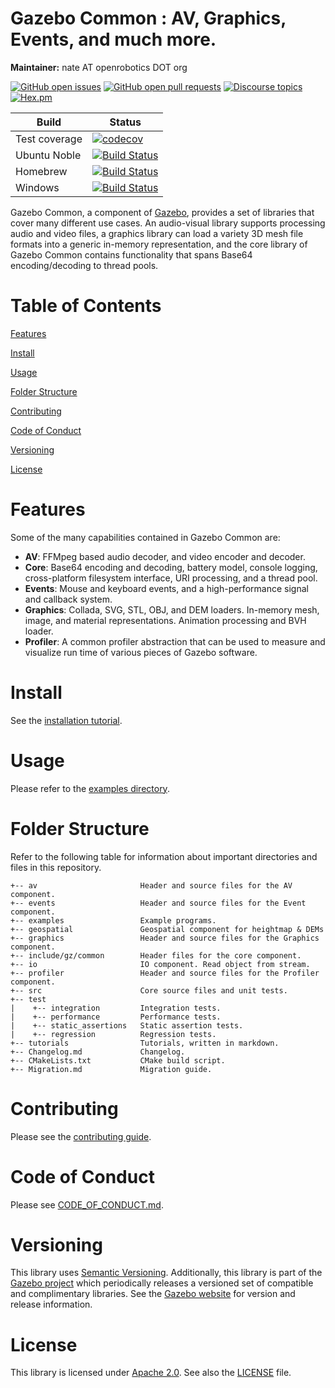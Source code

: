# Gazebo Common : AV, Graphics, Events, and much more.

**Maintainer:** nate AT openrobotics DOT org

[![GitHub open issues](https://img.shields.io/github/issues-raw/gazebosim/gz-common.svg)](https://github.com/gazebosim/gz-common/issues)
[![GitHub open pull requests](https://img.shields.io/github/issues-pr-raw/gazebosim/gz-common.svg)](https://github.com/gazebosim/gz-common/pulls)
[![Discourse topics](https://img.shields.io/discourse/https/community.gazebosim.org/topics.svg)](https://community.gazebosim.org)
[![Hex.pm](https://img.shields.io/hexpm/l/plug.svg)](https://www.apache.org/licenses/LICENSE-2.0)

Build | Status
-- | --
Test coverage | [![codecov](https://codecov.io/gh/gazebosim/gz-common/tree/main/graph/badge.svg)](https://codecov.io/gh/gazebosim/gz-common/tree/main)
Ubuntu Noble  | [![Build Status](https://build.osrfoundation.org/buildStatus/icon?job=gz_common-ci-main-noble-amd64)](https://build.osrfoundation.org/job/gz_common-ci-main-noble-amd64)
Homebrew      | [![Build Status](https://build.osrfoundation.org/buildStatus/icon?job=gz_common-ci-main-homebrew-amd64)](https://build.osrfoundation.org/job/gz_common-ci-main-homebrew-amd64)
Windows       | [![Build Status](https://build.osrfoundation.org/job/gz_common-main-clowin/badge/icon)](https://build.osrfoundation.org/job/gz_common-main-clowin/)

Gazebo Common, a component of [Gazebo](https://gazebosim.org), provides a set of libraries that
cover many different use cases. An audio-visual library supports
processing audio and video files, a graphics library can load a variety 3D
mesh file formats into a generic in-memory representation, and the core
library of Gazebo Common contains functionality that spans Base64
encoding/decoding to thread pools.

# Table of Contents

[Features](#features)

[Install](#install)

[Usage](#usage)

[Folder Structure](#folder-structure)

[Contributing](#contributing)

[Code of Conduct](#code-of-conduct)

[Versioning](#versioning)

[License](#license)

# Features

Some of the many capabilities contained in Gazebo Common are:

* **AV**: FFMpeg based audio decoder, and video encoder and decoder.
* **Core**: Base64 encoding and decoding, battery model, console logging,
  cross-platform filesystem interface, URI processing, and a thread pool.
* **Events**: Mouse and keyboard events, and a high-performance signal and
callback system.
* **Graphics**: Collada, SVG, STL, OBJ, and DEM loaders. In-memory mesh,
  image, and material representations. Animation processing and BVH loader.
* **Profiler**: A common profiler abstraction that can be used to measure and
  visualize run time of various pieces of Gazebo software.

# Install

See the [installation tutorial](https://gazebosim.org/api/common/6/install.html).

# Usage

Please refer to the [examples directory](https://github.com/gazebosim/gz-common/tree/main/examples).

# Folder Structure

Refer to the following table for information about important directories and files in this repository.

```
+-- av                       Header and source files for the AV component.
+-- events                   Header and source files for the Event component.
+-- examples                 Example programs.
+-- geospatial               Geospatial component for heightmap & DEMs
+-- graphics                 Header and source files for the Graphics component.
+-- include/gz/common        Header files for the core component.
+-- io                       IO component. Read object from stream.
+-- profiler                 Header and source files for the Profiler component.
+-- src                      Core source files and unit tests.
+-- test
|    +-- integration         Integration tests.
|    +-- performance         Performance tests.
|    +-- static_assertions   Static assertion tests.
|    +-- regression          Regression tests.
+-- tutorials                Tutorials, written in markdown.
+-- Changelog.md             Changelog.
+-- CMakeLists.txt           CMake build script.
+-- Migration.md             Migration guide.
```
# Contributing

Please see the
[contributing guide](https://gazebosim.org/docs/all/contributing).

# Code of Conduct

Please see
[CODE_OF_CONDUCT.md](https://github.com/gazebosim/gz-sim/blob/main/CODE_OF_CONDUCT.md).

# Versioning

This library uses [Semantic Versioning](https://semver.org/). Additionally, this library is part of the [Gazebo project](https://gazebosim.org) which periodically releases a versioned set of compatible and complimentary libraries. See the [Gazebo website](https://gazebosim.org) for version and release information.

# License

This library is licensed under [Apache 2.0](https://www.apache.org/licenses/LICENSE-2.0). See also the [LICENSE](https://github.com/gazebosim/gz-common/blob/main/LICENSE) file.
